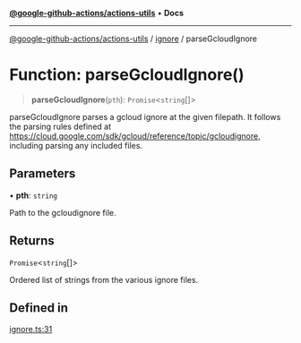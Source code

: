 [**@google-github-actions/actions-utils**](../../README.md) • **Docs**

***

[@google-github-actions/actions-utils](../../modules.md) / [ignore](../README.md) / parseGcloudIgnore

# Function: parseGcloudIgnore()

> **parseGcloudIgnore**(`pth`): `Promise`\<`string`[]\>

parseGcloudIgnore parses a gcloud ignore at the given filepath. It follows
the parsing rules defined at
https://cloud.google.com/sdk/gcloud/reference/topic/gcloudignore, including
parsing any included files.

## Parameters

• **pth**: `string`

Path to the gcloudignore file.

## Returns

`Promise`\<`string`[]\>

Ordered list of strings from the various ignore files.

## Defined in

[ignore.ts:31](https://github.com/google-github-actions/actions-utils/blob/main/src/ignore.ts#L31)
